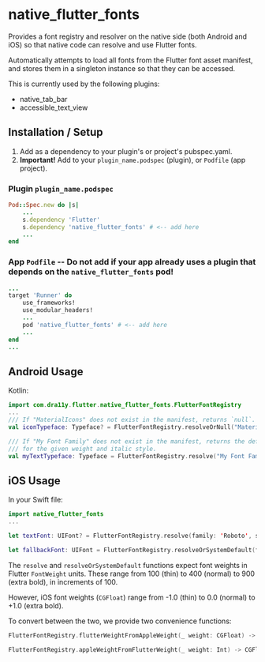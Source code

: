 # native_flutter_fonts

Provides a font registry and resolver on the native side (both Android and iOS) so that native code can resolve and use Flutter fonts.

Automatically attempts to load all fonts from the Flutter font asset manifest, and stores them in a singleton instance so that they can be accessed.

This is currently used by the following plugins:
  * native_tab_bar
  * accessible_text_view

## Installation / Setup

  1. Add as a dependency to your plugin's or project's pubspec.yaml.
  2. __Important!__ Add to your `plugin_name.podspec` (plugin), or `Podfile` (app project).

  ### Plugin `plugin_name.podspec`

```rb
Pod::Spec.new do |s|
    ...
    s.dependency 'Flutter'
    s.dependency 'native_flutter_fonts' # <-- add here
    ...
end
```

  ### App `Podfile` -- Do not add if your app already uses a plugin that depends on the `native_flutter_fonts` pod!

```rb
...
target 'Runner' do
    use_frameworks!
    use_modular_headers!
    ...
    pod 'native_flutter_fonts' # <-- add here
    ...
end
...
```

## Android Usage

Kotlin:
```kotlin
import com.dra11y.flutter.native_flutter_fonts.FlutterFontRegistry
...
/// If "MaterialIcons" does not exist in the manifest, returns `null`.
val iconTypeface: Typeface? = FlutterFontRegistry.resolveOrNull("MaterialIcons")

/// If "My Font Family" does not exist in the manifest, returns the default Android typeface
/// for the given weight and italic style.
val myTextTypeface: Typeface = FlutterFontRegistry.resolve("My Font Family", weight = 600, isItalic = false)
```

## iOS Usage

In your Swift file:
```swift
import native_flutter_fonts
...

let textFont: UIFont? = FlutterFontRegistry.resolve(family: 'Roboto', size: 14, weight: 400)

let fallbackFont: UIFont = FlutterFontRegistry.resolveOrSystemDefault(family: 'My Font', size: 14, weight: 400)
```

The `resolve` and `resolveOrSystemDefault` functions expect font weights in Flutter `FontWeight` units. These range from 100 (thin) to 400 (normal) to 900 (extra bold), in increments of 100.

However, iOS font weights (`CGFloat`) range from -1.0 (thin) to 0.0 (normal) to +1.0 (extra bold).

To convert between the two, we provide two convenience functions:

```swift
FlutterFontRegistry.flutterWeightFromAppleWeight(_ weight: CGFloat) -> Int

FlutterFontRegistry.appleWeightFromFlutterWeight(_ weight: Int) -> CGFloat
```
